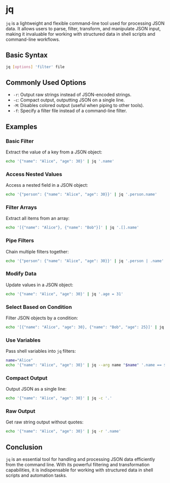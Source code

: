 # jq

`jq` is a lightweight and flexible command-line tool used for processing JSON data. It allows users to parse, filter, transform, and manipulate JSON input, making it invaluable for working with structured data in shell scripts and command-line workflows.

## Basic Syntax

```sh
jq [options] 'filter' file
```

## Commonly Used Options

- `-r`: Output raw strings instead of JSON-encoded strings.
- `-c`: Compact output, outputting JSON on a single line.
- `-M`: Disables colored output (useful when piping to other tools).
- `-f`: Specify a filter file instead of a command-line filter.

## Examples

### Basic Filter

Extract the value of a key from a JSON object:

```sh
echo '{"name": "Alice", "age": 30}' | jq '.name'
```

### Access Nested Values

Access a nested field in a JSON object:

```sh
echo '{"person": {"name": "Alice", "age": 30}}' | jq '.person.name'
```

### Filter Arrays

Extract all items from an array:

```sh
echo '[{"name": "Alice"}, {"name": "Bob"}]' | jq '.[].name'
```

### Pipe Filters

Chain multiple filters together:

```sh
echo '{"person": {"name": "Alice", "age": 30}}' | jq '.person | .name'
```

### Modify Data

Update values in a JSON object:

```sh
echo '{"name": "Alice", "age": 30}' | jq '.age = 31'
```

### Select Based on Condition

Filter JSON objects by a condition:

```sh
echo '[{"name": "Alice", "age": 30}, {"name": "Bob", "age": 25}]' | jq '.[] | select(.age > 28)'
```

### Use Variables

Pass shell variables into `jq` filters:

```sh
name="Alice"
echo '{"name": "Alice", "age": 30}' | jq --arg name "$name" '.name == $name'
```

### Compact Output

Output JSON as a single line:

```sh
echo '{"name": "Alice", "age": 30}' | jq -c '.'
```

### Raw Output

Get raw string output without quotes:

```sh
echo '{"name": "Alice", "age": 30}' | jq -r '.name'
```

## Conclusion

`jq` is an essential tool for handling and processing JSON data efficiently from the command line. With its powerful filtering and transformation capabilities, it is indispensable for working with structured data in shell scripts and automation tasks.